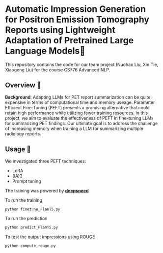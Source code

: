 # Automatic Impression Generation for Positron Emission Tomography Reports using Lightweight Adaptation of Pretrained Large Language Models:bookmark_tabs:

This repository contains the code for our team project (Nuohao Liu, Xin Tie, Xiaogeng Liu) for the course CS776 Advanced NLP. 

## Overview :mag_right:
**Background**: 
Adapting LLMs for PET report summarization can be quite expensive in terms of computational time and memory useage. Parameter Efficient Fine-Tuning (PEFT) presents a promising alternative that could retain high performance while utilizing fewer training resources. In this project, we aim to evaluate the effectiveness of PEFT in fine-tuning LLMs for summarizing PET findings. Our ultimate goal is to address the challenge of increasing memory when training a LLM for summarizing multiple radiology reports. 

## Usage 🚀
We investigated three PEFT techniques: 
- LoRA
- (IA)3
- Prompt tuning 

The training was powered by [**deepspeed**]([https://github.com/microsoft/DeepSpeed])

To run the training
```bash
python finetune_FlanT5.py
```

To run the prediction 
```bash
python predict_FlanT5.py
```

To test the output impressions using ROUGE
```bash
python compute_rouge.py
```

